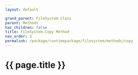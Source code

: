 ```yaml
---
layout: default

grand_parent: FileSystem Class
parent: Methods
has_children: false
title: FileSystem.Copy Method
nav_order: 3
permalink: /package/runtimepackage/filesystem/methods/copy
---
```

# {{ page.title }}